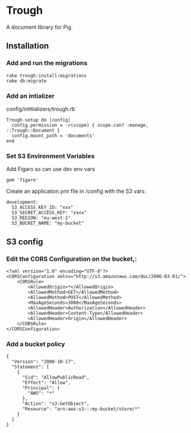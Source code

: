 # Trough

A document library for Pig.

## Installation

### Add and run the migrations

```
rake trough:install:migrations
rake db:migrate
```

### Add an intializer

config/intitializers/trough.rb

```
Trough.setup do |config|
  config.permission = ->(scope) { scope.can? :manage, ::Trough::Document }
  config.mount_path = 'documents'
end
```

### Set S3 Environment Variables

Add Figaro so can use dev env vars

```
gem 'figaro'
```

Create an application.yml file in /config with the S3 vars:

```
development:
  S3_ACCESS_KEY_ID: "xxx"
  S3_SECRET_ACCESS_KEY: "xxxx"
  S3_REGION: "eu-west-1"
  S3_BUCKET_NAME: "my-bucket"
```

## S3 config

### Edit the CORS Configuration on the bucket,:

```
<?xml version="1.0" encoding="UTF-8"?>
<CORSConfiguration xmlns="http://s3.amazonaws.com/doc/2006-03-01/">
    <CORSRule>
        <AllowedOrigin>*</AllowedOrigin>
        <AllowedMethod>GET</AllowedMethod>
        <AllowedMethod>POST</AllowedMethod>
        <MaxAgeSeconds>3000</MaxAgeSeconds>
        <AllowedHeader>Authorization</AllowedHeader>
        <AllowedHeader>Content-Type</AllowedHeader>
        <AllowedHeader>Origin</AllowedHeader>
    </CORSRule>
</CORSConfiguration>

```

### Add a bucket policy

```
{
  "Version": "2008-10-17",
  "Statement": [
    {
      "Sid": "AllowPublicRead",
      "Effect": "Allow",
      "Principal": {
        "AWS": "*"
      },
      "Action": "s3:GetObject",
      "Resource": "arn:aws:s3:::my-bucket/store/*"
    }
  ]
}
```
